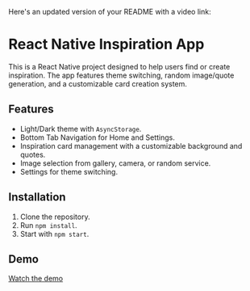 Here's an updated version of your README with a video link:

React Native Inspiration App
============================

This is a React Native project designed to help users find or create inspiration. The app features theme switching, random image/quote generation, and a customizable card creation system.

Features
--------

*   Light/Dark theme with `AsyncStorage`.
*   Bottom Tab Navigation for Home and Settings.
*   Inspiration card management with a customizable background and quotes.
*   Image selection from gallery, camera, or random service.
*   Settings for theme switching.

Installation
------------

1.  Clone the repository.
2.  Run `npm install`.
3.  Start with `npm start`.

Demo
----

[Watch the demo](assets/demo/demo.mov)